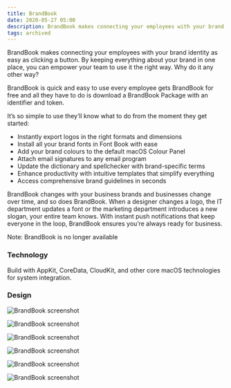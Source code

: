 ```yaml
---
title: BrandBook
date: 2020-05-27 05:00
description: BrandBook makes connecting your employees with your brand identity as easy as clicking a button. By keeping everything about your brand in one place, you can empower your team to use it the right way. Why do it any other way?
tags: archived
---
```


BrandBook makes connecting your employees with your brand identity as easy as clicking a button. By keeping everything about your brand in one place, you can empower your team to use it the right way. Why do it any other way?  

BrandBook is quick and easy to use every employee gets BrandBook for free and all they have to do is download a BrandBook Package with an identifier and token. 

It’s so simple to use they’ll know what to do from the moment they get started:  

- Instantly export logos in the right formats and dimensions
- Install all your brand fonts in Font Book with ease 
- Add your brand colours to the default macOS Colour Panel 
- Attach email signatures to any email program 
- Update the dictionary and spellchecker with brand-specific terms 
- Enhance productivity with intuitive templates that simplify everything 
- Access comprehensive brand guidelines in seconds  

BrandBook changes with your business brands and businesses change over time, and so does BrandBook. When a designer changes a logo, the IT department updates a font or the marketing department introduces a new slogan, your entire team knows. 
With instant push notifications that keep everyone in the loop, BrandBook ensures you’re always ready for business. 

Note: BrandBook is no longer available


### Technology

Build with AppKit, CoreData, CloudKit, and other core macOS technologies for system integration.


### Design 

![BrandBook screenshot](images/projects/brandbook/brandbook-screenshot-1.png "BrandBook screenshot")

![BrandBook screenshot](images/projects/brandbook/brandbook-screenshot-2.png "BrandBook screenshot")

![BrandBook screenshot](images/projects/brandbook/brandbook-screenshot-3.png "BrandBook screenshot")

![BrandBook screenshot](images/projects/brandbook/brandbook-screenshot-4.png "BrandBook screenshot")

![BrandBook screenshot](images/projects/brandbook/brandbook-screenshot-5.png "BrandBook screenshot")

![BrandBook screenshot](images/projects/brandbook/brandbook-screenshot-6.png "BrandBook screenshot")
